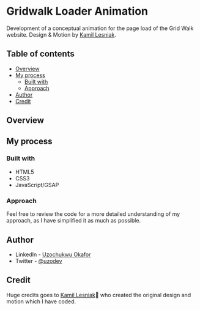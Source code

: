# Gridwalk Loader Animation

Development of a conceptual animation for the page load of the Grid Walk website.
Design & Motion by [Kamil Lesniak](https://digitalkamil.com/).

## Table of contents

- [Overview](#overview)
- [My process](#my-process)
  - [Built with](#built-with)
  - [Approach](#approach)
- [Author](#author)
- [Credit](#credit)

## Overview

## My process

### Built with

- HTML5
- CSS3
- JavaScript/GSAP

### Approach

Feel free to review the code for a more detailed understanding of my approach, as I have simplified it as much as possible.

## Author

- LinkedIn - [Uzochukwu Okafor](https://www.linkedin.com/in/uzochukwuokafor/)
- Twitter - [@uzodev](https://twitter.com/uzodev)

## Credit

Huge credits goes to [Kamil Lesniak](https://digitalkamil.com/)🙌 who created the original design and motion which I have coded.
